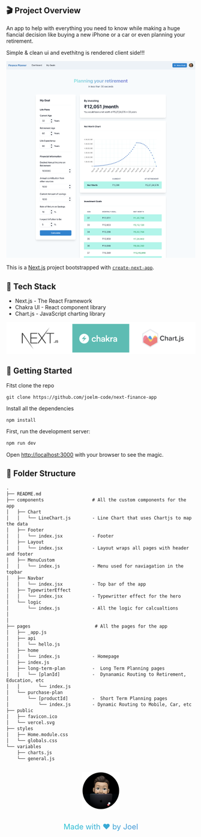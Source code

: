 ## 🎬 Project Overview
An app to help with everything you need to know while making a huge fiancial decision like buying a new iPhone or a car or even planning your retirement.

Simple & clean ui and evethitng is rendered client side!!!

![Finance Planner App](./docs/images/fianance-planner-screenshot.png)

This is a [Next.js](https://nextjs.org/) project bootstrapped with [`create-next-app`](https://github.com/vercel/next.js/tree/canary/packages/create-next-app).

## 🥞 Tech Stack
- Next.js - The React Framework
- Chakra UI - React component library
- Chart.js - JavaScript charting library

![Tech Stack logo](./docs/images/tech-stack-logo.png)

## 🏁 Getting Started

Fitst clone the repo
```git
git clone https://github.com/joelm-code/next-finance-app
```
Install all the dependencies
```node
npm install
```

First, run the development server:

```bash
npm run dev
```

Open [http://localhost:3000](http://localhost:3000) with your browser to see the magic.

## 📁 Folder Structure

```tree
.
├── README.md
├── components                  # All the custom components for the app
│   ├── Chart                   
│   │   └── LineChart.js        - Line Chart that uses Chartjs to map the data
│   ├── Footer
│   │   └── index.jsx           - Footer
│   ├── Layout
│   │   └── index.jsx           - Layout wraps all pages with header and footer
│   ├── MenuCustom
│   │   └── index.js            - Menu used for naviagation in the topbar
│   ├── Navbar
│   │   └── index.jsx           - Top bar of the app
│   ├── TypewriterEffect
│   │   └── index.jsx           - Typewritter effect for the hero
│   └── logic
│       └── index.js            - All the logic for calcualtions
│
│
├── pages                        # All the pages for the app  
│   ├── _app.js
│   ├── api
│   │   └── hello.js
│   ├── home
│   │   └── index.js            - Homepage
│   ├── index.js
│   ├── long-term-plan          -  Long Term Planning pages        
│   │   └── [planId]            -  Dynanamic Routing to Retirement, Education, etc
│   │       └── index.js        
│   └── purchase-plan           
│       └── [productId]         -  Short Term Planning pages        
│           └── index.js        - Dynamic Routing to Mobile, Car, etc
├── public
│   ├── favicon.ico
│   └── vercel.svg
├── styles
│   ├── Home.module.css
│   └── globals.css
└── variables
    ├── charts.js
    └── general.js
```


<img style="padding:14px;display: block;margin-left: auto;margin-right: auto;" src="./docs/images/joel-coding-dark-mode-circle.png"/>
<p style=" text-align:center;font-size:20px;background: -webkit-linear-gradient( 132.6deg,  rgba(71,139,214,1) 23.3%, rgba(37,216,211,1) 84.7% );
  -webkit-background-clip: text;
  -webkit-text-fill-color: transparent;">Made with ❤️ by Joel</p>
